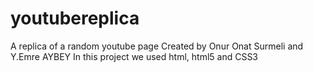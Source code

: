 # youtubereplica
A replica of a random youtube page
Created by Onur Onat Surmeli and Y.Emre AYBEY
In this project we used html, html5 and CSS3
